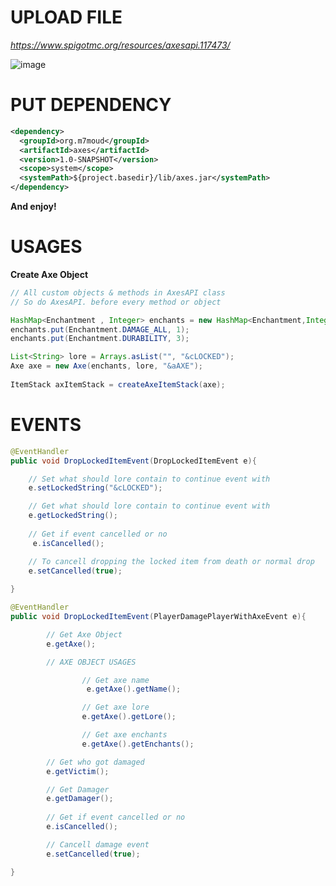 # UPLOAD FILE
*https://www.spigotmc.org/resources/axesapi.117473/*

![image](https://github.com/tempMahmoud/Axes-System/assets/170753064/f0481967-6ed1-48f4-b0ee-a0fd36023c00)

# PUT DEPENDENCY
```xml
<dependency>
  <groupId>org.m7moud</groupId>
  <artifactId>axes</artifactId>
  <version>1.0-SNAPSHOT</version>
  <scope>system</scope>
  <systemPath>${project.basedir}/lib/axes.jar</systemPath>
</dependency>
```
**And enjoy!**

# USAGES


**Create Axe Object**
```java
// All custom objects & methods in AxesAPI class
// So do AxesAPI. before every method or object

HashMap<Enchantment , Integer> enchants = new HashMap<Enchantment,Integer>();
enchants.put(Enchantment.DAMAGE_ALL, 1);
enchants.put(Enchantment.DURABILITY, 3);

List<String> lore = Arrays.asList("", "&cLOCKED");
Axe axe = new Axe(enchants, lore, "&aAXE");
              
ItemStack axItemStack = createAxeItemStack(axe);
```

# EVENTS

```java
@EventHandler
public void DropLockedItemEvent(DropLockedItemEvent e){

    // Set what should lore contain to continue event with
    e.setLockedString("&cLOCKED");

    // Get what should lore contain to continue event with
    e.getLockedString();
        
    // Get if event cancelled or no
     e.isCancelled();

    // To cancell dropping the locked item from death or normal drop
    e.setCancelled(true);
        
}
```

```java
@EventHandler
public void DropLockedItemEvent(PlayerDamagePlayerWithAxeEvent e){

        // Get Axe Object
        e.getAxe();

        // AXE OBJECT USAGES

                // Get axe name
                 e.getAxe().getName();

                // Get axe lore
                e.getAxe().getLore();

                // Get axe enchants
                e.getAxe().getEnchants();

        // Get who got damaged
        e.getVictim();

        // Get Damager
        e.getDamager();
        
        // Get if event cancelled or no
        e.isCancelled();

        // Cancell damage event
        e.setCancelled(true);

}
```

